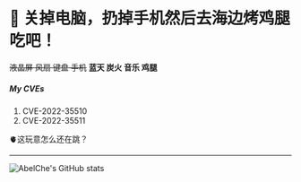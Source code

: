 


# 🍗 关掉电脑，扔掉手机然后去海边烤鸡腿吃吧！

~~液晶屏 风扇 键盘 手机~~
**蓝天 炭火 音乐 鸡腿**

##### My CVEs
1. CVE-2022-35510
2. CVE-2022-35511

🫀这玩意怎么还在跳？
<hr>

![AbelChe's GitHub stats](https://github-readme-stats.vercel.app/api?username=AbelChe&hide=contribs,prs&theme=gruvbox)
